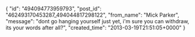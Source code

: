  {
   "id": "494094773959793",
   "post_id": "462493170453287_494044817298122",
   "from_name": "Mick Parker",
   "message": "dont go hanging yourself just yet, i'm sure you can withdraw, its your words after all?",
   "created_time": "2013-03-19T21:51:05+0000"
 }
